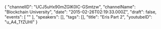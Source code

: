 {
    "channelID": "UCJ5uHx90mZGlK0lC-GSmtzw",
    "channelName": "Blockchain University",
    "date": "2015-02-26T02:19:33.000Z",
    "draft": false,
    "events": [
        ""
    ],
    "speakers": [],
    "tags": [],
    "title": "Eris Part 2",
    "youtubeID": "u_A4_TfZUHI"
}